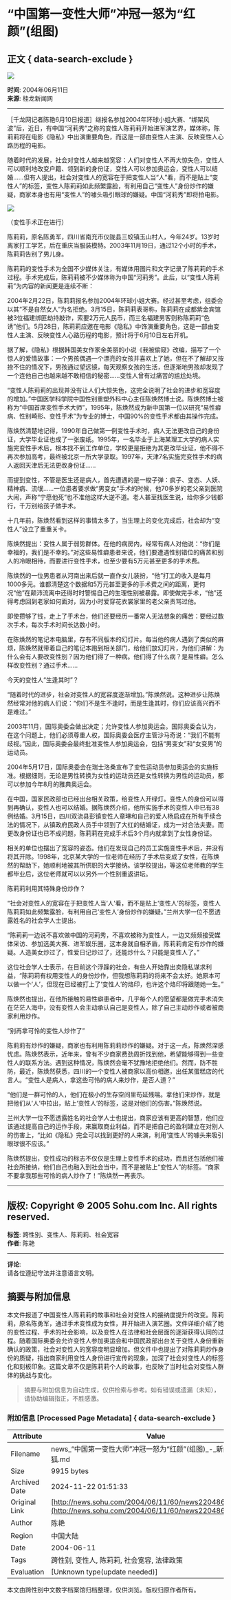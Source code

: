 # “中国第一变性大师”冲冠一怒为“红颜”(组图)

## 正文 { data-search-exclude }


![](https://photo.sohu.com/2004/06/11/60/Img220486083.jpg)

**时间**: 2004年06月11日  
**来源**: 桂龙新闻网  

---

［千龙网记者陈艳6月10日报道］继报名参加2004年环球小姐大赛、“绑架风波”后，近日，有中国“河莉秀”之称的变性人陈莉莉开始进军演艺界，媒体称，陈莉莉将在电影《隐私》中出演重要角色，而这是一部由变性人主演、反映变性人心路历程的电影。

随着时代的发展，社会对变性人越来越宽容：人们对变性人不再大惊失色，变性人可以顺利地改变户籍、领到新的身份证，变性人可以参加奥运会，变性人可以结婚……但有人提出，社会对变性人的宽容在于把变性人当“人”看，而不是贴上“变性人”的标签，变性人陈莉莉如此频繁露脸，有利用自己“变性人”身份炒作的嫌疑，商家本身也有用“变性人”的噱头吸引眼球的嫌疑。中国“河莉秀”即将拍电影。

![](https://photo.sohu.com/2004/06/11/60/Img220486084.jpg)

（变性手术正在进行）

陈莉莉，原名陈勇军，四川省南充市仪陇县三蛟镇玉山村人，今年24岁。13岁时离家打工学艺，后在重庆当服装模特。2003年11月19日，通过12个小时的手术，陈莉莉告别了男儿身。

陈莉莉的变性手术为全国不少媒体关注，有媒体用图片和文字记录了陈莉莉的手术过程。手术完成后，陈莉莉被不少媒体称为中国“河莉秀”。此后，以“变性人陈莉莉”为内容的新闻更是连续不断：

2004年2月22日，陈莉莉报名参加2004年环球小姐大赛。经过甚至考虑，组委会以其“不是自然女人”为名拒绝。3月15日，陈莉莉表哥称，陈莉莉在成都紫金宾馆被3位福建绑匪劫持敲诈，索要2万元人民币，而三名福建男客则称陈莉莉“色诱”他们。5月28日，陈莉莉应邀在电影《隐私》中饰演重要角色，这是一部由变性人主演、反映变性人心路历程的电影，预计将于6月10日左右开机。

据了解，《隐私》根据韩国美女作家金美丽的小说《我被偷窥》改编，描写了一个惊人的爱情故事：一个男孩偶遇一个漂亮的女孩并喜欢上了她，但在不了解却又按捺不住的情况下，男孩通过望远镜，每天观察女孩的生活，但逐渐地男孩却发现了一个连他自己也越来越不敢相信的秘密……变性人曾有过痛苦的尴尬处境。

“变性人陈莉莉的出现并没有让人们大惊失色，这完全说明了社会的进步和宽容度的增加。”中国医学科学院中国性别重塑外科中心主任陈焕然博士说。陈焕然博士被称为“中国首席变性手术大师”，1995年，陈焕然成为新中国第一位以研究“易性癖病、性别畸形、变性手术”为专业的博士，中国90%的变性手术都由其操作完成。

陈焕然清楚地记得，1990年自己做第一例变性手术时，病人无法更改自己的身份证，大学毕业证也成了一张废纸。1995年，一名毕业于上海某理工大学的病人实施完变性手术后，根本找不到工作单位，学校更是拒绝为其更改毕业证，他不得不再次参加高考，最终被北京一所大学录取。1997年，天津7名实施完变性手术的病人返回天津后无法更改身份证……

而提到变性，不管是医生还是病人，首先遭遇的是一梭子弹：疯子、变态、人妖、精神病、流氓……一位患者要求做“男变女”手术的时候，他70多岁的老父亲到医院大闹，声称“宁愿他死”也不准他这样大逆不道。老人甚至找医生说，给你多少钱都行，千万别给孩子做手术。

十几年前，陈焕然看到这样的事情太多了，当生理上的变化完成后，社会却为“变性人”设立了重重关卡。

陈焕然提出：变性人属于弱势群体。在他的病房内，经常有病人对他说：“你们是幸福的，我们是不幸的。”对这些易性癖患者来说，他们要遭遇性别错位的痛苦和别人的冷眼相待，而要进行变性手术，也至少要有5万元甚至更多的手术费。

陈焕然的一位男患者从河南出来后就一直作女儿装扮，“他”打工的收入是每月1000多元。谁都清楚这个数据和5万元甚至更多的手术费之间的距离，更何况“他”在颠沛流离中还得时时警惕自己的生理性别被暴露。即使做完手术，“他”还得考虑回到老家如何面对，因为小时爱穿花衣裳家里的老父亲责骂过他。

即使攒够了钱，走上了手术台，他们还要经历一番常人无法想象的痛苦：要经过数次手术，每次手术时间长达数小时。

在陈焕然的笔记本电脑里，存有不同版本的幻灯片。每当他的病人遇到了类似的麻烦，陈焕然就带着自己的笔记本跑到相关部门，给他们放幻灯片，为他们讲解：为什么会有人要改变性别？因为他们得了一种病。他们得了什么病？是易性癖。怎么样改变性别？通过手术……

今天的变性人“生逢其时”？

“随着时代的进步，社会对变性人的宽容度逐渐增加。”陈焕然说。这种进步让陈焕然经常对他的病人们说：“你们不是生不逢时，而是生逢其时，你们应该高兴而不是难过。”

2003年11月，国际奥委会做出决定；允许变性人参加奥运会。国际奥委会认为，在这个问题上，他们必须尊重人权，国际奥委会医疗主管沙马奇说：“我们不能有歧视。”因此，国际奥委会最终批准变性人参加奥运会，包括“男变女”和“女变男”的运动员。

2004年5月17日，国际奥委会在瑞士洛桑宣布了变性运动员参加奥运会的实施标准。根据细则，无论是男性转换为女性的运动员还是女性转换为男性的运动员，都可以参加今年8月的雅典奥运会。

在中国，国家民政部也已经出台相关政策，给变性人开绿灯。变性人的身份可以得到再确认，变性人也可以结婚。据陈焕然介绍，他所实施手术的变性人中已有38例结婚。3月15日，四川双流县彭镇变性人章琳和自己的爱人杨启成在所有手续合法的情况下，从镇政府民政人员手中领到了大红的结婚证，成为一对合法夫妻。而更改身份证也已不成问题，陈莉莉在完成手术后3个月内就拿到了女性身份证。

相关的单位也摆出了宽容的姿态。他们在发现自己的员工实施变性手术后，并没有将其开除。1998年，北京某大学的一位老师在经历了手术后变成了女性，在陈焕然的帮助下，她顺利地被其所供职的大学接纳。该学校提出，等这位老师教的学生都毕业后，这位老师就可以以另外一个性别重返讲坛。

陈莉莉利用其特殊身份炒作？

“社会对变性人的宽容在于把变性人当‘人’看，而不是贴上‘变性人’的标签，变性人陈莉莉如此频繁露脸，有利用自己‘变性人’身份炒作的嫌疑。”兰州大学一位不愿透露姓名的社会学人士提出。

“陈莉莉一边说不喜欢做中国的河莉秀，不喜欢被称为变性人，一边又频频接受媒体采访、参加选美大赛、进军娱乐圈，这本身就自相矛盾，陈莉莉肯定有炒作的嫌疑。人造美女炒过了，性爱日记炒过了，还能炒什么？只能是变性人了。”

这位社会学人士表示，在目前这个浮躁的社会，有些人开始靠出卖隐私谋求利益，“陈莉莉有权用变性人的身份炒作，但我想陈莉莉的将来不会太好。她原本可以做一个‘人’，但现在已经被打上了‘变性人’的烙印，也许这个烙印将跟随她一生。”

陈焕然也提出，在他所接触的易性癖患者中，几乎每个人的愿望都是做完手术消失在茫茫人海中，没有变性人会主动承认自己是变性人，除了自己主动炒作或者被商家利用炒作。

“别再拿可怜的变性人炒作了”

陈莉莉有炒作的嫌疑，商家也有利用陈莉莉炒作的嫌疑。对于这一点，陈焕然深感忧虑。陈焕然表示，近年来，曾有不少商家费劲周折找到他，希望能够得到一些变性人的联系方法。遇到这种情况，陈焕然会毫不犹豫地拒绝他们。然而，防不胜防，最近，陈焕然获悉，四川的一个变性人被商家以高价相邀，出任某蛋糕店的代言人。“变性人是病人，拿这些可怜的病人来炒作，是否人道？”

“他们是一群可怜的人，他们在极小的生存空间里苟延残喘。拿他们来炒作，就是把他们从‘人’中拉出，贴上‘变性人’的标签，这是对他们的伤害。”陈焕然说。

兰州大学一位不愿透露姓名的社会学人士也提出，商家应该有更高的智慧，他们应该通过提高自己的运作手段，来赢取商业利益，而不是把自己的盈利建立在对别人的伤害上，“比如《隐私》完全可以找到更好的人来演，利用‘变性人’的噱头来吸引眼球很不应该。”

陈焕然提出，变性成功的标志不仅仅是生理上变性手术的成功，而且还包括他们被社会所接纳，他们自己也融入到社会当中，而不是被贴上“变性人”的标签。“商家不要拿我那些可怜的病人炒作了！”陈焕然一再表示。

---

**版权**: Copyright © 2005 Sohu.com Inc. All rights reserved.  
--- 

**标签**: 跨性别、变性人、陈莉莉、社会宽容  
**作者**: 陈艳  

--- 

**评论**:  
请各位遵纪守法并注意语言文明。

## 摘要与附加信息

<!-- tcd_abstract -->
本文件报道了中国变性人陈莉莉的故事和社会对变性人的接纳度提升的改变。陈莉莉，原名陈勇军，通过手术变性成为女性，并开始进入演艺圈。文件详细介绍了她的变性过程、手术的社会影响，以及变性人在法律和社会层面的逐渐获得认同的过程。随着国际奥委会允许变性人参加奥运会和中国民政部出台关于变性人身份重新确认的政策，社会对变性人的宽容度明显增加。但文件中也提出了对陈莉莉炒作身份的质疑，指出商家利用变性人身份进行宣传的现象，加深了社会对变性人的标签化和刻板印象。这篇文章不仅是陈莉莉个人的故事，也反映了当时社会对变性人群体的挑战与变化。
<!-- tcd_abstract_end -->

> 摘要与附加信息为自动生成，仅供检索与参考。如有错误或遗漏（未知），请协助编辑指正，不胜感激。

### 附加信息 [Processed Page Metadata] { data-search-exclude }

| Attribute       | Value                                  |
|-----------------|----------------------------------------|
| Filename        | news_“中国第一变性大师”冲冠一怒为“红颜”(组图)_-_新闻-_搜狐.md                             |
| Size            | 9915 bytes                           |
| Archived Date   | 2024-11-22 01:51:33                             |
| Original Link   | [http://news.sohu.com/2004/06/11/60/news220486082.shtml](http://news.sohu.com/2004/06/11/60/news220486082.shtml)                       |
| Author          | 陈艳                               |
| Region          | 中国大陆                               |
| Date            | 2004-06-11                                 |
| Tags            | 跨性别, 变性人, 陈莉莉, 社会宽容, 法律政策                                 |
| Evaluation            | [Unknown type(update needed)]                                 |
<!-- tcd_table_end -->

本文由跨性别中文数字档案馆归档整理，仅供浏览。版权归原作者所有。
